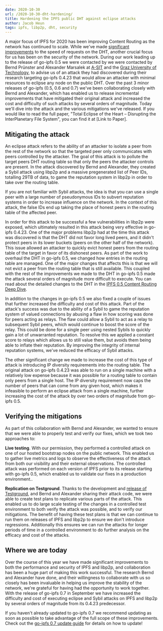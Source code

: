 ```yaml
---
date: 2020-10-30
url: /2020-10-30-dht-hardening/
title: Hardening the IPFS public DHT against eclipse attacks
author: Jacob Heun
tags: ipfs, libp2p, dht, security
---
```


A major focus of IPFS for 2020 has been improving Content Routing as the network has continued to scale. While we've made [significant improvements](https://blog.ipfs.io/2020-07-20-dht-deep-dive/) to the speed of requests on the DHT, another crucial focus for us has been on the security of the network. During our work leading up to the release of go-ipfs 0.5 we were contacted by we were contacted by Bernd Prünster and Alexander Marsalek at [A-SIT](https://www.a-sit.at) and the [Graz University of Technology](https://tugraz.at), to advise us of an attack they had discovered during their research targeting go-ipfs 0.4.23 that would allow an attacker with minimal resources to eclipse any node on the public DHT. Over the past 3 minor releases of go-ipfs (0.5, 0.6 and 0.7) we've been collaborating closely with Bernd and Alexander, which has enabled us to release incremental improvements that have mitigated their original attack and increased the cost and difficulty of such attacks by several orders of magnitude. Today we'll dive into the attack and the various mitigations we've released. If you would like to read the full paper, "Total Eclipse of the Heart – Disrupting the InterPlanetary File System", you can find it at [Link to Paper].

## Mitigating the attack

An eclipse attack refers to the ability of an attacker to isolate a peer from the rest of the network so that the targeted peer only communicates with peers controlled by the attacker. The goal of this attack is to pollute the target peers DHT routing table so that only the peers the attacker controls are present. In the attack discovered by Bernd and Alexander, they created a Sybil attack using libp2p and a massive pregenerated list of Peer IDs, totalling 29TB of data, to game the reputation system in libp2p in order to take over the routing table.

If you are not familiar with Sybil attacks, the idea is that you can use a single peer with a large number of pseudonymous IDs to subvert reputation systems in order to increase influence on the network. In the context of this attack, the false IDs end up taking the place of honest peers in the routing table of the affected peer.

In order for this attack to be successful a few vulnerabilities in libp2p were exposed, which ultimately resulted in this attack being very effective in go-ipfs 0.4.23. One of the major problems libp2p had at the time this attack was discovered is that the DHT did not favor long lived peers, and it didn't protect peers in its lower buckets (peers on the other half of the network). This issue allowed an attacker to quickly evict honest peers from the routing table of the target in favor of its dishonest peers. As part of the work to overhaul the DHT in go-ipfs 0.5, we changed how entries in the routing table are managed. One of the major changes that affects this is that we will not evict a peer from the routing table that is still available. This coupled with the rest of the improvements we made to the DHT in go-ipfs 0.5 made the attack several orders of magnitude more difficult to execute. You can read about the detailed changes to the DHT in the [IPFS 0.5 Content Routing Deep Dive](https://blog.ipfs.io/2020-07-20-dht-deep-dive/).

In addition to the changes in go-ipfs 0.5 we also fixed a couple of issues that further increased the difficulty and cost of this attack. Part of the attack's success was due to the ability of a Sybil to game the reputation system of valued connections by abusing a flaw in how scoring was done for peers acting as relays. The flaw could allow a Sybil to act as a relay to subsequent Sybil peers, which would continue to boost the score of the relay. This could be done for a single peer using nested Sybils to quickly gain a lot of unwarranted reputation. To resolve this we applied a constant score to relays which allows us to still value them, but avoids them being able to inflate their reputation. By improving the integrity of internal reputation systems, we've reduced the efficacy of Sybil attacks.

The other significant change we made to increase the cost of this type of attack is introducing IP diversity requirements into the routing table. The original attack on go-ipfs 0.4.23 was able to run on a single machine with a relatively low expense because it was possible for a routing table to contain only peers from a single host. The IP diversity requirement now caps the number of peers that can come from any given host, which makes it infeasible to perform an eclipse attack from a single machine, further increasing the cost of the attack by over two orders of magnitude from go-ipfs 0.5.

## Verifying the mitigations

As part of this collaboration with Bernd and Alexander, we wanted to ensure that we were able to properly test and verify our fixes, which we took two approaches to:

**Live testing**. With our permission, they performed a controlled attack on one of our hosted bootstrap nodes on the public network. This enabled us to gather live metrics and logs to observe the effectiveness of the attack from both our visibility and their external observations. The controlled attack was performed on each version of IPFS prior to its release starting with go-ipfs 0.5, which enabled us to validate our fixes in a production environment..

**Replication on Testground**. Thanks to the development and [release of Testground](https://blog.ipfs.io/2020-05-06-launching-testground/), and Bernd and Alexander sharing their attack code, we were able to create test plans to replicate various parts of the attack. This enabled us to do large scale testing of the changes in a controlled test environment to both verify the attack was possible, and to verify our mitigations. The benefit of having these test plans is that we can continue to run them on releases of IPFS and libp2p to ensure we don't introduce regressions. Additionally this ensures we can run the attacks for longer periods of time in a controlled environment to do further analysis on the efficacy and cost of the attacks.

## Where we are today

Over the course of this year we have made significant improvements to both the performance and security of IPFS and libp2p, and collaboration has been a huge part of making this work successful. The research Bernd and Alexander have done, and their willingness to collaborate with us so closely has been invaluable in helping us improve the stability of the network, we're grateful for having had the opportunity to work together. With the release of go-ipfs 0.7 in September we have increased the difficulty and cost of executing eclipse and Sybil attacks on IPFS and libp2p by several orders of magnitude from its 0.4.23 predecessor.

If you haven't already updated to go-ipfs 0.7 we recommend updating as soon as possible to take advantage of the full scope of these improvements. Check out the [go-ipfs 0.7 update guide](https://docs.ipfs.io/recent-releases/go-ipfs-0-7/update-procedure/#use-ipfs-update) for details on how to update!
